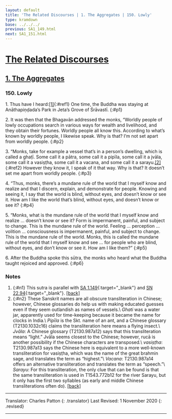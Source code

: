 ```yaml
---
layout: default
title: 'The Related Discourses | 1. The Aggregates | 150. Lowly'
type: kramdown
base: ../../../
previous: SA1_149.html
next: SA1_151.html
---
```


# [The Related Discourses](../index.html)
## [1. The Aggregates](index.html)
### 150. Lowly

1\. Thus have I heard:[\[1\]](#n1){:#ref1} One time, the Buddha was staying at Anāthapiṇḍada’s Park in Jeta’s Grove of Śrāvastī.
{:#p1}

2\. It was then that the Bhagavān addressed the monks, “Worldly people of lowly occupations search in various ways for wealth and livelihood, and they obtain their fortunes. Worldly people all know this. According to what’s known by worldly people, I likewise speak. Why is that? I’m not set apart from worldly people.
{:#p2}

3\. “Monks, take for example a vessel that’s in a person’s dwelling, which is called a ghaṭī. Some call it a pātra, some call it a pipīla, some call it a jvāla, some call it a vasiṣṭha, some call it a vacana, and some call it a sarayu.[\[2\]](#n2){:#ref2} However they know it, I speak of it that way. Why is that? It doesn’t set me apart from worldly people.
{:#p3}

4\. “Thus, monks, there’s a mundane rule of the world that I myself know and realize and that I discern, explain, and demonstrate for people. Knowing and seeing it, I say that the world is blind, without eyes, and doesn’t know or see it. How am I like the world that’s blind, without eyes, and doesn’t know or see it?
{:#p4}

5\. “Monks, what is the mundane rule of the world that I myself know and realize … doesn’t know or see it? Form is impermanent, painful, and subject to change. This is the mundane rule of the world. Feeling … perception … volition … consciousness is impermanent, painful, and subject to change. This is the mundane rule of the world. Monks, this is called the mundane rule of the world that I myself know and see … for people who are blind, without eyes, and don’t know or see it. How am I like them?”
{:#p5}

6\. After the Buddha spoke this sūtra, the monks who heard what the Buddha taught rejoiced and approved.
{:#p6}

### Notes

1. {:#n1} This sutra is parallel with [SA 1.149](SA1_149.html){:target="_blank"} and [SN 22.94](https://suttacentral.net/sn22.94){:target="_blank"}. [\[back\]](#ref1)
2. {:#n2} These Sanskrit names are all obscure transliteration in Chinese; however, Chinese glossaries do help us with making educated guesses even if they seem outlandish as names of vessels.\\
*Ghati* was a water jar, apparently used for time-keeping because it became the name for clocks in India.\\
*Pipīla* is the Skt. name of an ant, and a Chinese glossary (T2130.1032c16) claims the transliteration here means a flying insect.\\
*Jvāla*: A Chinese glossary (T2130.987a12) says that this transliteration means “light.” Jvāla seems closest to the Chinese; however, rucā is another possibility if the Chinese characters are transposed.\\
*vasiṣṭha*: T2130.987a13 says the Chinese here is equivalent to a more well-known transliteration for vasiṣṭha, which was the name of the great brahmin sage, and translates the term as “highest.”\\
*Vacana*: T2130.987a14 offers an alternative transliteration and translates the term as “speech.”\\
*Sarayu*: For this transliteration, the only clue that can be found is that the same transliteration is used in T1543.772b12 for the river Sarayu, but it only has the first two syllables (as early and middle Chinese transliterations often do). [\[back\]](#ref2)

---

Translator: Charles Patton
{: .translator}
Last Revised: 1 November 2020
{: .revised}

---